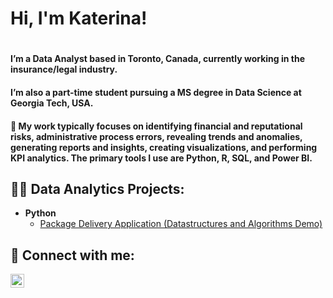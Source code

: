 <h1>Hi, I'm Katerina!<h1>
  
<h4>I’m a Data Analyst based in Toronto, Canada, currently working in the insurance/legal industry.<h4>
  
<h4>I’m also a part-time student pursuing a MS degree in Data Science at Georgia Tech, USA.<h4>

<h4>💼 My work typically focuses on identifying financial and reputational risks, administrative process errors, revealing trends and anomalies, generating reports and insights, creating visualizations, and performing KPI analytics. The primary tools I use are Python, R, SQL, and Power BI.<h4> 

<h2>👨‍💻 Data Analytics Projects:</h2>

- <b>Python</b>
  - [Package Delivery Application (Datastructures and Algorithms Demo)](https://github.com/joshmadakor1/Package-Delivery-Pathfinding-Algorithm)


<h2> 🤳 Connect with me:</h2>

[<img align="left" alt="JoshMadakor | LinkedIn" width="22px" src="https://cdn.jsdelivr.net/npm/simple-icons@v3/icons/linkedin.svg" />][linkedin]

[linkedin]: https://linkedin.com/in/katerina-grigoreva
